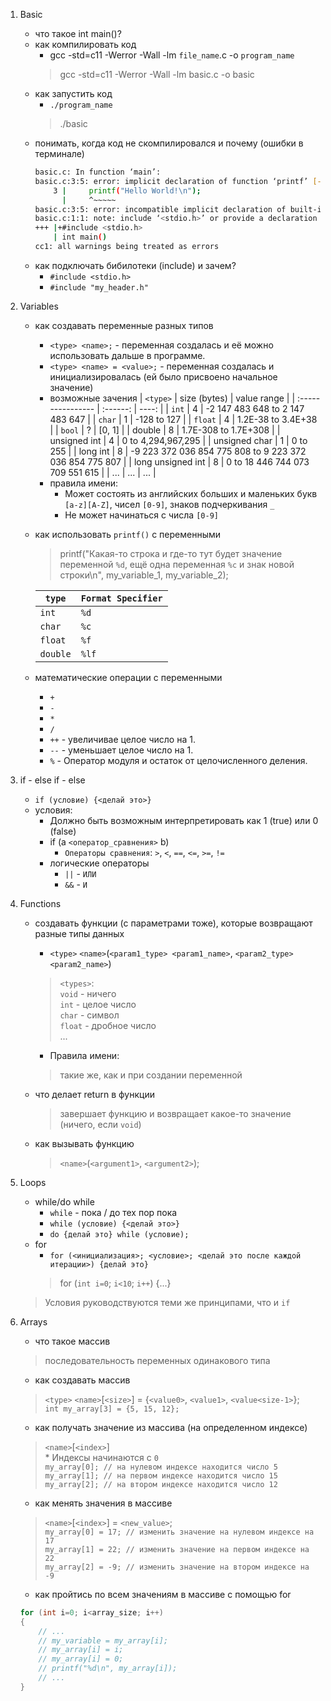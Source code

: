 1. Basic
    - что такое int main()?
    - как компилировать код
        * gcc -std=c11 -Werror -Wall -lm `file_name`.c -o `program_name`
        > gcc -std=c11 -Werror -Wall -lm basic.c -o basic
    - как запустить код
        * `./program_name`
        > ./basic
    - понимать, когда код не скомпилировался и почему (ошибки в терминале)
        ```bash
        basic.c: In function ‘main’:
        basic.c:3:5: error: implicit declaration of function ‘printf’ [-Werror=implicit-function-declaration]
            3 |     printf("Hello World!\n");
              |     ^~~~~~
        basic.c:3:5: error: incompatible implicit declaration of built-in function ‘printf’ [-Werror]
        basic.c:1:1: note: include ‘<stdio.h>’ or provide a declaration of ‘printf’
        +++ |+#include <stdio.h>
            | int main()
        cc1: all warnings being treated as errors
        ```
    - как подключать бибилотеки (include) и зачем?
        * `#include <stdio.h>`
        * `#include "my_header.h"`
1. Variables
    - как создавать переменные разных типов
        * `<type> <name>;` - переменная создалась и её можно использовать дальше в программе.
        * `<type> <name> = <value>;` - переменная создалась и инициализировалась (ей было присвоено начальное значение)
        * возможные зачения
            | `<type>`          | size (bytes)  | value range                       |
            | :---------------- | :------:      | ----:                             |
            | `int`             |  4            | -2 147 483 648 to 2 147 483 647   |
            | `char`            |  1            | -128 to 127                       |
            | `float`           |  4            | 1.2E-38 to 3.4E+38                |
            | `bool`            |  ?            | [0, 1]                            |
            | double            |  8            | 1.7E-308 to 1.7E+308              |
            | unsigned int      |  4            | 0 to 4,294,967,295                |
            | unsigned char     |  1            | 0 to 255                          |
            | long int          |  8            | -9 223 372 036 854 775 808 to 9 223 372 036 854 775 807          |
            | long unsigned int |  8            | 0 to 18 446 744 073 709 551 615          |
            | ...               |    ...        | ...            |
        * правила имени:
            - Может состоять из английских больших и маленьких букв `[a-z][A-Z]`, чисел `[0-9]`, знаков подчеркивания `_`
            - Не может начинаться с числа `[0-9]`
    - как использовать `printf()` с переменными
        > printf("Какая-то строка и где-то тут будет значение переменной `%d`, ещё одна переменная `%c` и знак новой строки\n", my_variable_1, my_variable_2); 
        
        | `type` | `Format Specifier` |
        | --- | --- |
        | `int` | `%d` |
        | `char` | `%c` |
        | `float` | `%f` |
        | `double` | `%lf` |
    - математические операции с переменными
        * `+`
        * `-`
        * `*`
        * `/`
        * `++` - увеличивае целое число на 1.
        * `--` - уменьшает целое число на 1.
        * `%` - Оператор модуля и остаток от целочисленного деления.
1. if - else if - else
    - `if (условие) {<делай это>}`
    - условия:
        * Должно быть возможным интерпретировать как 1 (true) или 0 (false)
        * if (a `<оператор_сравнения>` b)
            - `Операторы сравнения`: `>`, `<`, `==`, `<=`, `>=`, `!=`
        * логические операторы 
            - `||` - `ИЛИ`
            - `&&` - `И`
1. Functions
    - создавать функции (с параметрами тоже), которые возвращают разные типы данных
        * `<type>` `<name>`(`<param1_type> <param1_name>`, `<param2_type> <param2_name>`)
        > `<types>`:  
            `void` - ничего  
            `int` - целое число  
            `char` - символ  
            `float` - дробное число  
            ...
        * Правила имени:   
        > такие же, как и при создании переменной
        
    - что делает return в функции
        > завершает функцию и возвращает какое-то значение (ничего, если `void`)
    - как вызывать функцию
        > `<name>`(`<argument1>`, `<argument2>`);
1. Loops
    - while/do while
        * `while` - пока / до тех пор пока
        * `while (условие) {<делай это>}`
        * `do {делай это} while (условие);`
    - for
        * `for (<инициализация>; <условие>; <делай это после каждой итерации>) {делай это}`
        > for (`int i=0`; `i<10`; `i++`) {...}
    > Условия руководствуются теми же принципами, что и `if`
1. Arrays
    - что такое массив
    > последовательность переменных одинакового типа
    - как создавать массив
    > `<type>` `<name>`[`<size>`] = {`<value0>`, `<value1>`, `<value<size-1>`};  
    `int my_array[3] = {5, 15, 12};`
    - как получать значение из массива (на определенном индексе)
    > `<name>`[`<index>`]  
        * Индексы начинаются с `0`  
    `my_array[0]; // на нулевом индексе находится число 5`  
    `my_array[1]; // на первом индексе находится число 15`  
    `my_array[2]; // на втором индексе находится число 12`  
    - как менять значения в массиве  
    > `<name>`[`<index>`] = `<new_value>`;  
    `my_array[0] = 17; // изменить значение на нулевом индексе на 17`  
    `my_array[1] = 22; // изменить значение на первом индексе на 22`  
    `my_array[2] = -9; // изменить значение на втором индексе на -9`  

    - как пройтись по всем значениям в массиве с помощью for
    ```c
    for (int i=0; i<array_size; i++)
    {
        // ...
        // my_variable = my_array[i];
        // my_array[i] = i;
        // my_array[i] = 0;
        // printf("%d\n", my_array[i]);
        // ...
    }
    ```